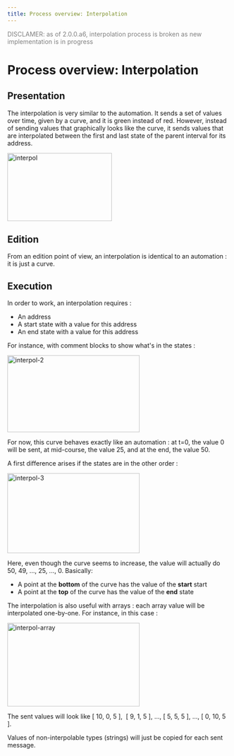 ```yaml
---
title: Process overview: Interpolation
---
```


<span style="color:grey">DISCLAMER: as of 2.0.0.a6, interpolation process is broken as new implementation is in progress</span>

# Process overview: Interpolation

## Presentation
The interpolation is very similar to the automation.
It sends a set of values over time, given by a curve, and it is green instead of red.
However, instead of sending values that graphically looks like the curve, it sends values
that are interpolated between the first and last state of the parent interval for its address.

<img class="wp-image-1334 size-full" src="http://ossia.io/wp-content/uploads/2016/11/interpol.png" alt="interpol" width="237" height="154" />

## Edition
From an edition point of view, an interpolation is identical to an automation : it is just a curve.

## Execution

In order to work, an interpolation requires :

* An address
* A start state with a value for this address
* An end state with a value for this address

For instance, with comment blocks to show what's in the states :

<img class="alignnone size-medium wp-image-1335" src="http://ossia.io/wp-content/uploads/2016/11/interpol-2-300x174.png" alt="interpol-2" width="300" height="174" />

For now, this curve behaves exactly like an automation : at t=0, the value 0 will be sent, at mid-course, the value 25, and at the end, the value 50.

A first difference arises if the states are in the other order :

<img class="alignnone size-medium wp-image-1336" src="http://ossia.io/wp-content/uploads/2016/11/interpol-3-300x181.png" alt="interpol-3" width="300" height="181" />

Here, even though the curve seems to increase, the value will actually do 50, 49, ..., 25, ..., 0.
Basically:

* A point at the <strong>bottom</strong> of the curve has the value of the <strong>start</strong> start
* A point at the <strong>top</strong> of the curve has the value of the <strong>end</strong> state

The interpolation is also useful with arrays : each array value will be interpolated one-by-one.
For instance, in this case :

<img class="alignnone size-medium wp-image-1337" src="http://ossia.io/wp-content/uploads/2016/11/interpol-array-300x189.png" alt="interpol-array" width="300" height="189" />

The sent values will look like [ 10, 0, 5 ],  [ 9, 1, 5 ], ..., [ 5, 5, 5 ], ..., [ 0, 10, 5 ].

Values of non-interpolable types (strings) will just be copied for each sent message.